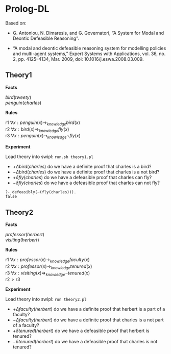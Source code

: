 # Prolog-DL

Based on:

- G. Antoniou, N. Dimaresis, and G. Governatori, “A System for Modal and Deontic Defeasible Reasoning”.

- “A modal and deontic defeasible reasoning system for modelling policies and multi-agent systems,” Expert Systems with Applications, vol. 36, no. 2, pp. 4125–4134, Mar. 2009, doi: 10.1016/j.eswa.2008.03.009.

## Theory1

**Facts**

$bird(tweety)$\
$penguin(charles)$

**Rules**

$\text{r1 } \forall x: penguin(x) \rightarrow_{knowledge} bird(x)$\
$\text{r2 } \forall x: bird(x) \Rightarrow_{knowledge} fly(x)$\
$\text{r3 } \forall x: penguin(x) \rightsquigarrow_{knowledge} \lnot fly(x)$ 

**Experiment**

Load theory into swipl: `run.sh theory1.pl`

- $+\Delta bird(charles)$ do we have a definite proof that charles is a bird?
- $-\Delta bird(charles)$ do we have a definite proof that charles is a not bird?
- $+\delta fly(charles)$ do we have a defeasible proof that charles can fly?
- $-\delta fly(charles)$ do we have a defeasible proof that charles can not fly?

```
?- defeasibly(~(fly(charles))).
false
```

## Theory2

**Facts**

$professor(herbert)$\
$visiting(herbert)$

**Rules**

$\text{r1 } \forall x : professor(x) \rightarrow_{knowledge} faculty(x)$\
$\text{r2 } \forall x : professor(x) \Rightarrow_{knowledge} tenured(x)$\
$\text{r3 } \forall x : visiting(x) \Rightarrow_{knowledge} \lnot tenured(x)$\
$\text{r2} \gt \text{r3}$

**Experiment**

Load theory into swipl: `run theory2.pl`

- $+\Delta faculty(herbert)$ do we have a definite proof that herbert is a part of a faculty?
- $-\Delta faculty(herbert)$ do we have a definite proof that charles is a not part of a faculty?
- $+\delta tenured(herbert)$ do we have a defeasible proof that herbert is tenured?
- $-\delta tenured(herbert)$ do we have a defeasible proof that charles is not tenured?